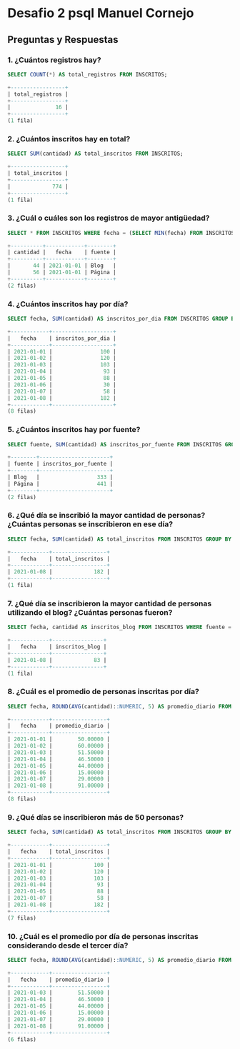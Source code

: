 # Desafio 2 psql Manuel Cornejo

## Preguntas y Respuestas

### 1. ¿Cuántos registros hay?

```sql
SELECT COUNT(*) AS total_registros FROM INSCRITOS;

+-----------------+
| total_registros |
+-----------------+
|              16 |
+-----------------+
(1 fila)
```



### 2. ¿Cuántos inscritos hay en total?

```sql
SELECT SUM(cantidad) AS total_inscritos FROM INSCRITOS;

+-----------------+
| total_inscritos |
+-----------------+
|             774 |
+-----------------+
(1 fila)
```


### 3. ¿Cuál o cuáles son los registros de mayor antigüedad?

```sql
SELECT * FROM INSCRITOS WHERE fecha = (SELECT MIN(fecha) FROM INSCRITOS);

+----------+------------+--------+
| cantidad |   fecha    | fuente |
+----------+------------+--------+
|       44 | 2021-01-01 | Blog   |
|       56 | 2021-01-01 | Página |
+----------+------------+--------+
(2 filas)
```


### 4. ¿Cuántos inscritos hay por día?

```sql
SELECT fecha, SUM(cantidad) AS inscritos_por_dia FROM INSCRITOS GROUP BY fecha ORDER BY fecha;

+------------+-------------------+
|   fecha    | inscritos_por_dia |
+------------+-------------------+
| 2021-01-01 |               100 |
| 2021-01-02 |               120 |
| 2021-01-03 |               103 |
| 2021-01-04 |                93 |
| 2021-01-05 |                88 |
| 2021-01-06 |                30 |
| 2021-01-07 |                58 |
| 2021-01-08 |               182 |
+------------+-------------------+
(8 filas)
```


### 5. ¿Cuántos inscritos hay por fuente?

```sql
SELECT fuente, SUM(cantidad) AS inscritos_por_fuente FROM INSCRITOS GROUP BY fuente ORDER BY fuente;

+--------+----------------------+
| fuente | inscritos_por_fuente |
+--------+----------------------+
| Blog   |                  333 |
| Página |                  441 |
+--------+----------------------+
(2 filas)

```


### 6. ¿Qué día se inscribió la mayor cantidad de personas? ¿Cuántas personas se inscribieron en ese día?

```sql
SELECT fecha, SUM(cantidad) AS total_inscritos FROM INSCRITOS GROUP BY fecha ORDER BY total_inscritos DESC LIMIT 1;

+------------+-----------------+
|   fecha    | total_inscritos |
+------------+-----------------+
| 2021-01-08 |             182 |
+------------+-----------------+
(1 fila)
```


### 7. ¿Qué día se inscribieron la mayor cantidad de personas utilizando el blog? ¿Cuántas personas fueron?

```sql
SELECT fecha, cantidad AS inscritos_blog FROM INSCRITOS WHERE fuente = 'Blog' ORDER BY cantidad DESC, fecha ASC LIMIT 1;

+------------+----------------+
|   fecha    | inscritos_blog |
+------------+----------------+
| 2021-01-08 |             83 |
+------------+----------------+
(1 fila)

```


### 8. ¿Cuál es el promedio de personas inscritas por día?

```sql
SELECT fecha, ROUND(AVG(cantidad)::NUMERIC, 5) AS promedio_diario FROM INSCRITOS GROUP BY fecha ORDER BY fecha;

+------------+-----------------+
|   fecha    | promedio_diario |
+------------+-----------------+
| 2021-01-01 |        50.00000 |
| 2021-01-02 |        60.00000 |
| 2021-01-03 |        51.50000 |
| 2021-01-04 |        46.50000 |
| 2021-01-05 |        44.00000 |
| 2021-01-06 |        15.00000 |
| 2021-01-07 |        29.00000 |
| 2021-01-08 |        91.00000 |
+------------+-----------------+
(8 filas)

```


### 9. ¿Qué días se inscribieron más de 50 personas?

```sql
SELECT fecha, SUM(cantidad) AS total_inscritos FROM INSCRITOS GROUP BY fecha HAVING SUM(cantidad) > 50 ORDER BY fecha;

+------------+-----------------+
|   fecha    | total_inscritos |
+------------+-----------------+
| 2021-01-01 |             100 |
| 2021-01-02 |             120 |
| 2021-01-03 |             103 |
| 2021-01-04 |              93 |
| 2021-01-05 |              88 |
| 2021-01-07 |              58 |
| 2021-01-08 |             182 |
+------------+-----------------+
(7 filas)
```


### 10. ¿Cuál es el promedio por día de personas inscritas considerando desde el tercer día?

```sql
SELECT fecha, ROUND(AVG(cantidad)::NUMERIC, 5) AS promedio_diario FROM INSCRITOS WHERE fecha >= '2021-01-03' GROUP BY fecha ORDER BY fecha;

+------------+-----------------+
|   fecha    | promedio_diario |
+------------+-----------------+
| 2021-01-03 |        51.50000 |
| 2021-01-04 |        46.50000 |
| 2021-01-05 |        44.00000 |
| 2021-01-06 |        15.00000 |
| 2021-01-07 |        29.00000 |
| 2021-01-08 |        91.00000 |
+------------+-----------------+
(6 filas)
```
